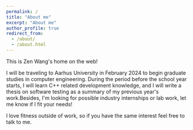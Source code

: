 ```yaml
---
permalink: /
title: "About me"
excerpt: "About me"
author_profile: true
redirect_from: 
  - /about/
  - /about.html
---
```


This is Zen Wang's home on the web!

I will be traveling to Aarhus University in February 2024 to begin graduate studies in computer engineering. During the period before the school year starts, I will learn C++ related development knowledge, and I will write a thesis on software testing as a summary of my previous year's work.Besides, I'm looking for possible industry internships or lab work, let me know if I fit your needs! 

I love fitness outside of work, so if you have the same interest feel free to talk to me.

